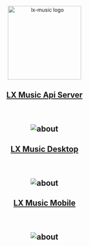 <p align="center"><a href="https://github.com/lyswhut/lx-music-desktop"><img width="200" src="https://mirror.ghproxy.com/https://github.com/lyswhut/lx-music-desktop/raw/master/doc/images/icon.png" alt="lx-music logo"></a></p>

<h2></h2>

<h2 align="center">

  [LX Music Api Server](https://github.com/lxmusics/lx-music-api-server/)

  <br />

  ![about](https://socialify.git.ci/lxmusics/lx-music-api-server/image?description=1&forks=1&issues=1&language=1&name=1&owner=1&pattern=Circuit%20Board&pulls=1&stargazers=1&theme=Auto)

</h2>

<h2 align="center">

  [LX Music Desktop](https://github.com/lyswhut/lx-music-desktop/)

  <br />
  
  ![about](https://socialify.git.ci/lyswhut/lx-music-desktop/image?description=1&font=Jost&forks=1&issues=1&language=1&name=1&owner=1&pattern=Plus&pulls=1&stargazers=1&theme=Auto)

</h2>

<h2 align="center">

  [LX Music Mobile](https://github.com/lyswhut/lx-music-mobile/)

  <br />

  ![about](https://socialify.git.ci/lyswhut/lx-music-mobile/image?description=1&font=Jost&forks=1&issues=1&language=1&name=1&owner=1&pattern=Plus&pulls=1&stargazers=1&theme=Auto)

</h2>
